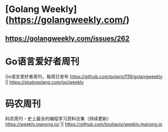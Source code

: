
# [Golang Weekly] (https://golangweekly.com/)

## https://golangweekly.com/issues/262

# Go语言爱好者周刊

Go语言爱好者周刊，每周日发布 https://github.com/polaris1119/golangweekly || https://studygolang.com/go/weekly

# 码农周刊

码农周刊 - 史上最全的编程学习资料合集（持续更新） https://weekly.manong.io/ || https://github.com/toutiaoio/weekly.manong.io
